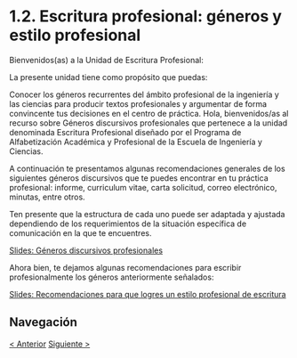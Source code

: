 # 1.2. Escritura profesional: géneros y estilo profesional

Bienvenidos(as) a la Unidad de Escritura Profesional:

La presente unidad tiene como propósito que puedas:

Conocer los géneros recurrentes del ámbito profesional de la ingeniería y las ciencias para producir textos profesionales y argumentar de forma convincente tus decisiones en el centro de práctica.
Hola, bienvenidos/as al recurso sobre Géneros discursivos profesionales que pertenece a la unidad denominada Escritura Profesional diseñado por el Programa de Alfabetización Académica y Profesional de la Escuela de Ingeniería y Ciencias.

A continuación te presentamos algunas recomendaciones generales de los siguientes géneros discursivos que te puedes encontrar en tu práctica profesional:  informe, curriculum vitae, carta  solicitud, correo electrónico, minutas, entre otros.

Ten presente que la estructura de cada uno puede ser adaptada y ajustada  dependiendo de los requerimientos de la situación específica de comunicación en la que te encuentres.

[Slides: Géneros discursivos profesionales](https://view.genial.ly/6318f7c60e40f1001198f5e3/interactive-content-334-generos-discursivos-profesionales)

Ahora bien, te dejamos algunas recomendaciones para escribir profesionalmente los géneros anteriormente señalados:

[Slides: Recomendaciones para que logres un estilo profesional de escritura](https://view.genial.ly/6318f9b15b9ef50018ebff2e/interactive-content-333-estilo-profesional-de-escritura)

## Navegación

[< Anterior](./00%20-%20Lectura%20profesional.md)
[Siguiente >](./02%20-%20Oralidad%20profesional.md)
